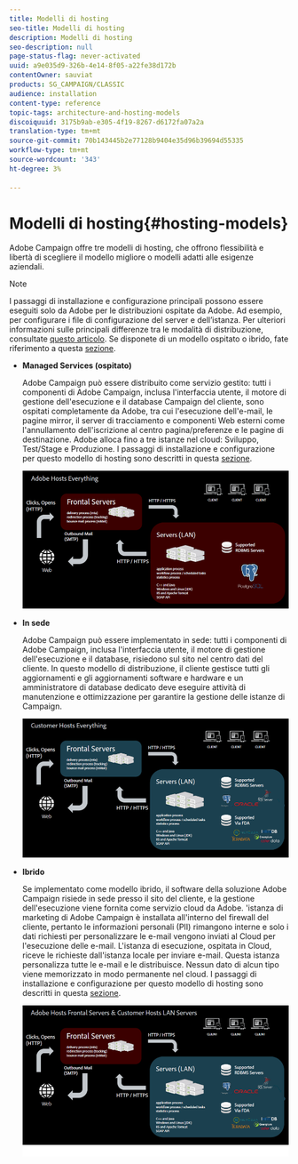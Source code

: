 ```yaml
---
title: Modelli di hosting
seo-title: Modelli di hosting
description: Modelli di hosting
seo-description: null
page-status-flag: never-activated
uuid: a9e035d9-326b-4e14-8f05-a22fe38d172b
contentOwner: sauviat
products: SG_CAMPAIGN/CLASSIC
audience: installation
content-type: reference
topic-tags: architecture-and-hosting-models
discoiquuid: 3175b9ab-e305-4f19-8267-d6172fa07a2a
translation-type: tm+mt
source-git-commit: 70b143445b2e77128b9404e35d96b39694d55335
workflow-type: tm+mt
source-wordcount: '343'
ht-degree: 3%

---
```



# Modelli di hosting{#hosting-models}

 Adobe Campaign offre tre modelli di hosting, che offrono flessibilità e libertà di scegliere il modello migliore o modelli adatti alle esigenze aziendali.

>[!NOTE]
>
>I passaggi di installazione e configurazione principali possono essere eseguiti solo da  Adobe per le distribuzioni ospitate da  Adobe. Ad esempio, per configurare i file di configurazione del server e dell’istanza. Per ulteriori informazioni sulle principali differenze tra le modalità di distribuzione, consultate [questo articolo](https://helpx.adobe.com/it/campaign/kb/acc-on-prem-vs-hosted.html). Se disponete di un modello ospitato o ibrido, fate riferimento a questa [sezione](../../installation/using/about-hybrid-and-hosted-models.md).

* **Managed Services (ospitato)**

    Adobe Campaign può essere distribuito come servizio gestito: tutti i componenti di  Adobe Campaign, inclusa l&#39;interfaccia utente, il motore di gestione dell&#39;esecuzione e il database Campaign del cliente, sono ospitati completamente da  Adobe, tra cui l&#39;esecuzione dell&#39;e-mail, le pagine mirror, il server di tracciamento e componenti Web esterni come l&#39;annullamento dell&#39;iscrizione al centro pagina/preferenze e le pagine di destinazione.  Adobe alloca fino a tre istanze nel cloud: Sviluppo, Test/Stage e Produzione. I passaggi di installazione e configurazione per questo modello di hosting sono descritti in questa [sezione](../../installation/using/hosted-model.md).

   ![](assets/deployment_hosted.png)

* **In sede**

    Adobe Campaign può essere implementato in sede: tutti i componenti di  Adobe Campaign, inclusa l&#39;interfaccia utente, il motore di gestione dell&#39;esecuzione e il database, risiedono sul sito nel centro dati del cliente. In questo modello di distribuzione, il cliente gestisce tutti gli aggiornamenti e gli aggiornamenti software e hardware e un amministratore di database dedicato deve eseguire attività di manutenzione e ottimizzazione per garantire la gestione delle istanze di Campaign.

   ![](assets/deployment_onpremise.png)

* **Ibrido**

   Se implementato come modello ibrido, il software della soluzione Adobe Campaign  risiede in sede presso il sito del cliente, e la gestione dell&#39;esecuzione viene fornita come servizio cloud da  Adobe. &#39;istanza di marketing di Adobe Campaign è installata all&#39;interno del firewall del cliente, pertanto le informazioni personali (PII) rimangono interne e solo i dati richiesti per personalizzare le e-mail vengono inviati al Cloud per l&#39;esecuzione delle e-mail. L&#39;istanza di esecuzione, ospitata in Cloud, riceve le richieste dall&#39;istanza locale per inviare e-mail. Questa istanza personalizza tutte le e-mail e le distribuisce. Nessun dato di alcun tipo viene memorizzato in modo permanente nel cloud. I passaggi di installazione e configurazione per questo modello di hosting sono descritti in questa [sezione](../../installation/using/hybrid-model.md).

   ![](assets/deployment_hybrid.png)

